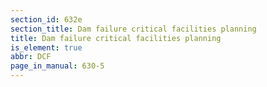 ```yaml
---
section_id: 632e
section_title: Dam failure critical facilities planning
title: Dam failure critical facilities planning
is_element: true
abbr: DCF
page_in_manual: 630-5
---
```

